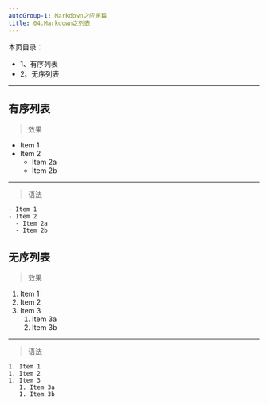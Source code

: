 ```yaml
---
autoGroup-1: Markdown之应用篇
title: 04.Markdown之列表
---
```


本页目录：
- 1、有序列表
- 2、无序列表

***

## 有序列表

> 效果

- Item 1
- Item 2
  - Item 2a
  - Item 2b

***

> 语法

```
- Item 1
- Item 2
  - Item 2a
  - Item 2b
```

## 无序列表

> 效果

1. Item 1
1. Item 2
1. Item 3
   1. Item 3a
   1. Item 3b

***

> 语法

```
1. Item 1
1. Item 2
1. Item 3
   1. Item 3a
   1. Item 3b
```
